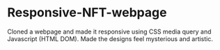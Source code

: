 # Responsive-NFT-webpage
Cloned a webpage and made it responsive using CSS media query and Javascript (HTML DOM). Made the designs feel mysterious and artistic. 
